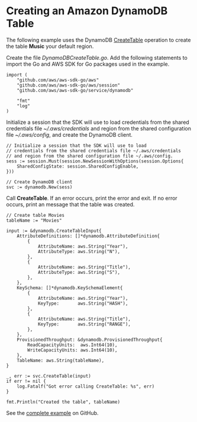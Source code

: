 # Creating an Amazon DynamoDB Table<a name="dynamo-example-create-table"></a>

The following example uses the DynamoDB [CreateTable](https://docs.aws.amazon.com/sdk-for-go/api/service/dynamodb/#DynamoDB.CreateTable) operation to create the table **Music** your default region\.

Create the file *DynamoDBCreateTable\.go*\. Add the following statements to import the Go and AWS SDK for Go packages used in the example\.

```
import (
    "github.com/aws/aws-sdk-go/aws"
    "github.com/aws/aws-sdk-go/aws/session"
    "github.com/aws/aws-sdk-go/service/dynamodb"

    "fmt"
    "log"
)
```

Initialize a session that the SDK will use to load credentials from the shared credentials file *\~/\.aws/credentials* and region from the shared configuration file *\~/\.aws/config*, and create the DynamoDB client\.

```
// Initialize a session that the SDK will use to load
// credentials from the shared credentials file ~/.aws/credentials
// and region from the shared configuration file ~/.aws/config.
sess := session.Must(session.NewSessionWithOptions(session.Options{
    SharedConfigState: session.SharedConfigEnable,
}))

// Create DynamoDB client
svc := dynamodb.New(sess)
```

Call **CreateTable**\. If an error occurs, print the error and exit\. If no error occurs, print an message that the table was created\.

```
// Create table Movies
tableName := "Movies"

input := &dynamodb.CreateTableInput{
    AttributeDefinitions: []*dynamodb.AttributeDefinition{
        {
            AttributeName: aws.String("Year"),
            AttributeType: aws.String("N"),
        },
        {
            AttributeName: aws.String("Title"),
            AttributeType: aws.String("S"),
        },
    },
    KeySchema: []*dynamodb.KeySchemaElement{
        {
            AttributeName: aws.String("Year"),
            KeyType:       aws.String("HASH"),
        },
        {
            AttributeName: aws.String("Title"),
            KeyType:       aws.String("RANGE"),
        },
    },
    ProvisionedThroughput: &dynamodb.ProvisionedThroughput{
        ReadCapacityUnits:  aws.Int64(10),
        WriteCapacityUnits: aws.Int64(10),
    },
    TableName: aws.String(tableName),
}

_, err := svc.CreateTable(input)
if err != nil {
    log.Fatalf("Got error calling CreateTable: %s", err)
}

fmt.Println("Created the table", tableName)
```

See the [complete example](https://github.com/awsdocs/aws-doc-sdk-examples/blob/main/go/example_code/dynamodb/DynamoDBCreateTable.go) on GitHub\.